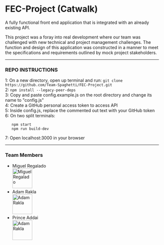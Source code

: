 # FEC-Project (Catwalk)
A fully functional front end application that is integrated with an already existing API. <br />

This project was a foray into real development where our team was challenged with new technical and project management challenges. The function and design of this application was constructed in a manner to meet the specifications and requirements outlined by mock project stakeholders.

---

### REPO INSTRUCTIONS

1: On a new directory, open up terminal and run: ``` git clone https://github.com/Team-Spaghetti/FEC-Project.git ```<br />
2: ``` npm install --legacy-peer-deps ``` <br />
3: Copy and paste config.example.js on the root directory and change its name to "config.js" <br />
4: Create a GitHub personal access token to access API <br />
5: Inside config.js, replace the commented out text with your GitHub token <br />
6: On two split terminals: <br />
```
   npm start 
   npm run build-dev 
```
7: Open localhost:3000 in your browser <br />

--- 
### Team Members

 - Miguel Regalado <br /> <a href="https://github.com/miguelmar21"><img src="https://avatars.githubusercontent.com/u/76494184?v=4" href="github.com/miguelmar21" alt="Miguel Regalado" width="65"/></a>
 - Adam Rakla <br /> <a href="https://github.com/AdamRakla"><img src="https://avatars.githubusercontent.com/u/87730371?v=4" alt="Adam Rakla" width="65"/></a>
 - Prince Addai <br /> <a href="https://github.com/PhiAgent"><img src="https://avatars.githubusercontent.com/u/43558797?v=4" alt="Adam Rakla" width="65"/></a>

